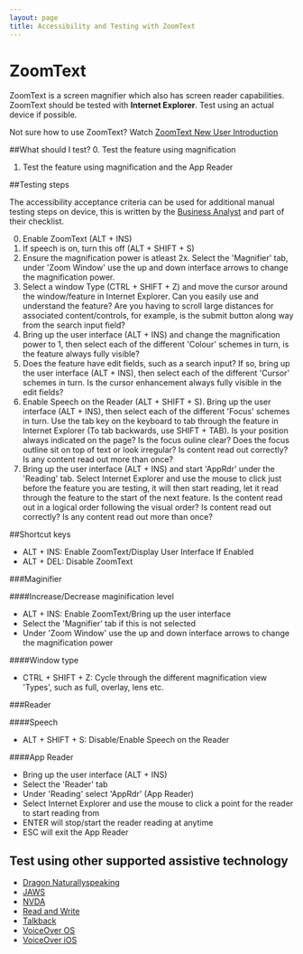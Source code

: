 ```yaml
---
layout: page
title: Accessibility and Testing with ZoomText
---
```


# ZoomText

ZoomText is a screen magnifier which also has screen reader capabilities. ZoomText should be tested with **Internet Explorer**. Test using an actual device if possible. 

Not sure how to use ZoomText? Watch [ZoomText New User Introduction](https://www.youtube.com/watch?v=jqLo_OmpFmU)

##What should I test?
0. Test the feature using magnification
1. Test the feature using magnification and the App Reader 

##Testing steps

The accessibility acceptance criteria can be used for additional manual testing steps on device, this is written by the [Business Analyst](accessibility-news-and-business-analysts) and part of their checklist. 

0. Enable ZoomText (ALT + INS)
1. If speech is on, turn this off (ALT + SHIFT + S)
2. Ensure the magnification power is atleast 2x. Select the 'Magnifier' tab, under 'Zoom Window' use the up and down interface arrows to change the magnification power.
3. Select a window Type (CTRL + SHIFT + Z) and move the cursor around the window/feature in Internet Explorer. Can you easily use and understand the feature? Are you having to scroll large distances for associated content/controls, for example, is the submit button along way from the search input field?
3. Bring up the user interface (ALT + INS) and change the magnification power to 1, then select each of the different 'Colour' schemes in turn, is the feature always fully visible?
5. Does the feature have edit fields, such as a search input? If so, bring up the user interface (ALT + INS), then select each of the different 'Cursor' schemes in turn. Is the cursor enhancement always fully visible in the edit fields?
6. Enable Speech on the Reader (ALT + SHIFT + S). Bring up the user interface (ALT + INS), then select each of the different 'Focus' schemes in turn. Use the tab key on the keyboard to tab through the feature in Internet Explorer (To tab backwards, use SHIFT + TAB). Is your position always indicated on the page? Is the focus ouline clear? Does the focus outline sit on top of text or look irregular? Is content read out correctly? Is any content read out more than once?
7. Bring up the user interface (ALT + INS) and start 'AppRdr' under the 'Reading' tab. Select Internet Explorer and use the mouse to click just before the feature you are testing, it will then start reading, let it read through the feature to the start of the next feature. Is the content read out in a logical order following the visual order? Is content read out correctly? Is any content read out more than once?


##Shortcut keys
* ALT + INS: Enable ZoomText/Display User Interface If Enabled
* ALT + DEL: Disable ZoomText

###Maginifier

####Increase/Decrease maginification level
* ALT + INS: Enable ZoomText/Bring up the user interface 
* Select the 'Magnifier' tab if this is not selected
* Under 'Zoom Window' use the up and down interface arrows to change the magnification power

####Window type
* CTRL + SHIFT + Z: Cycle through the different magnification view 'Types', such as full, overlay, lens etc.

###Reader

####Speech
* ALT + SHIFT + S: Disable/Enable Speech on the Reader

####App Reader
* Bring up the user interface (ALT + INS)
* Select the 'Reader' tab
* Under 'Reading' select 'AppRdr' (App Reader)
* Select Internet Explorer and use the mouse to click a point for the reader to start reading from
* ENTER will stop/start the reader reading at anytime
* ESC will exit the App Reader

## Test using other supported assistive technology

- [Dragon Naturallyspeaking](assistive-technology-testing-steps-dragon)
- [JAWS](assistive-technology-testing-steps-jaws)
- [NVDA](assistive-technology-testing-steps-nvda)
- [Read and Write](assistive-technology-testing-steps-read-and-write)
- [Talkback](assistive-technology-testing-steps-talkback)
- [VoiceOver OS](assistive-technology-testing-steps-voiceover-os)
- [VoiceOver iOS](assistive-technology-testing-steps-voiceover-ios)
